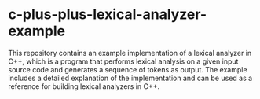# c-plus-plus-lexical-analyzer-example
This repository contains an example implementation of a lexical analyzer in C++, which is a program that performs lexical analysis on a given input source code and generates a sequence of tokens as output. The example includes a detailed explanation of the implementation and can be used as a reference for building lexical analyzers in C++.
